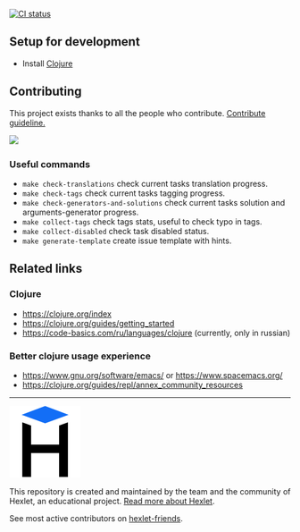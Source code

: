 [![CI status](https://github.com/hexlet-codebattle/battle_asserts/actions/workflows/release.yml/badge.svg)](https://github.com/hexlet-codebattle/battle_asserts/actions/workflows/release.yml)

## Setup for development

- Install [Clojure](https://clojure.org/guides/getting_started)

## Contributing

This project exists thanks to all the people who contribute. [Contribute guideline.](CONTRIBUTING.md)

<a href="https://github.com/hexlet-codebattle/battle_asserts/graphs/contributors"><img src="https://opencollective.com/codebattle/contributors.svg?width=890"></a>

### Useful commands

- `make check-translations` check current tasks translation progress.
- `make check-tags` check current tasks tagging progress.
- `make check-generators-and-solutions` check current tasks solution and arguments-generator progress.
- `make collect-tags` check tags stats, useful to check typo in tags.
- `make collect-disabled` check task disabled status.
- `make generate-template` create issue template with hints.

## Related links

### Clojure

- https://clojure.org/index
- https://clojure.org/guides/getting_started
- https://code-basics.com/ru/languages/clojure (currently, only in russian)

### Better clojure usage experience

- https://www.gnu.org/software/emacs/ or https://www.spacemacs.org/
- https://clojure.org/guides/repl/annex_community_resources

---

[![Hexlet Ltd. logo](https://raw.githubusercontent.com/Hexlet/assets/master/images/hexlet_logo128.png)](https://hexlet.io?utm_source=github&utm_medium=link&utm_campaign=battle_asserts)

This repository is created and maintained by the team and the community of Hexlet, an educational project. [Read more about Hexlet](https://hexlet.io?utm_source=github&utm_medium=link&utm_campaign=battle_asserts).

See most active contributors on [hexlet-friends](https://friends.hexlet.io/).
